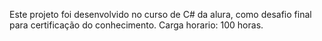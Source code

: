 Este projeto foi desenvolvido no curso de C# da alura, como desafio final para certificação do conhecimento. 
Carga horario: 100 horas.
